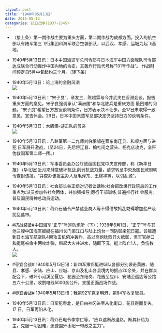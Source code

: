 ```yaml
---
layout: post
title: "1940年05月13日"
date: 2015-05-13
categories: 抗日战争(1937-1945)
---
```


<meta name="referrer" content="no-referrer" />

- （接上条）第一期作战主要为重庆方面，第二期作战为成都方面。投入的航空部队有陆军第三飞行集团和海军联合空袭部队，以武汉、孝感、运城为起飞基地。  

- 1940年5月13日讯：日本中国派遣军总司令部与日本海军中国方面舰队司令部达成联合行动轰炸中国内地的协定，其轰炸行动代号称“101号作战”。 作战时间预定自5月中旬起约三个月。（转下条） 

- 1940年5月13日：论上海的金融风潮 <br/><img src="https://ww3.sinaimg.cn/large/aca367d8jw1es2y5fj40hj211v0hotfr.jpg" />

- 1940年5月13日讯：“宋子良”、章友三、陈超霖与今井武夫在香港会谈，报告 重庆方面的意见。宋子良强调承认“满洲国”和华北驻兵是重庆方面 最困难的问题。“宋子良”希望日方放宽谈判条件，日方表示决不让步。至17日未取得一致意见，宣告休会。29日，日本中国派遣军总部决定仍坚持日方的谈判条件。 

- 1940年5月13日：木版画-游击队的母亲 <br/><img src="https://ww3.sinaimg.cn/large/aca367d8jw1es2wek5283j20f10bvjsx.jpg" />

- 1940年5月13日讯：八路军第一二九师刘伯承部在晋东南辽县、和顺方面与进犯 日军展开激战，（至24日，先后将辽县、榆社间之营头、杨克店攻克，全歼 伪救国军第二师一团。）  

- 1940年5月13日讯：军事委员会办公厅致函国民党中央宣传部，称《新华日报》 (华北版)近月来肆意破坏抗战,削弱抗战力量，请求转呈中央及国民政府明令查封该报，“并查办该报主办人及毛泽东、王稼祥等，以弭乱源”。  

- 1940年5月13日讯：社会部长谷正纲对记者谈话称:社会部改隶行政院后的工作 重点为:派员参加各社会团体，并加强指导;厉行干部训练;普遍推行社 会服务;普及国民精神总动员运动。 

- 1940年5月13日讯：蒋介石通令严禁盐业商人等不得借故捣乱妨碍增加盐产及扰乱盐市。 

- #抗战装备#中国海军“正宁”号巡防炮艇（下）：1938年6月1日，“正宁”号与其他三艘中国海军舰艇在福州长门闽江口与陆上炮台一同防御来犯日寇。该舰遭到日本海军航空队4架攻击机俯冲轰炸，虽以高炮猛烈开火抵御，但军官舱口和艇尾被命中两枚炸弹，燃起大火并进水，随即下沉。艇上阵亡1人，负伤数人。 <br/><img src="https://ww3.sinaimg.cn/large/aca367d8jw1es2e7mtshzj20b4077ab3.jpg" />

- #枣宜会战# 1940年5月13日讯：新四军豫鄂挺进纵队各部分别袭击黄陂、随县、孝感、安陆、应山、应城、京山及礼山各县境内的据点20余处，并在群众配合下，破坏小河溪至夏店、花园至东阳岗、花园至应山、安陆至巡店等公路五六十公里，收割电线5000余公斤，支援正面战场作战。 

- #枣宜会战# 1940年5月13日讯：我第92军克复明港，第84军收复唐县。 

- 1940年5月13日讯：日军犯粤北，是日由神冈进至从化街口，花县得而复失。17 日，日军再陷从化。 

- 1940年5月13日讯：蒋介石电令李宗仁等，“应以遮断敌退路，断其补给为主，克服一切困难，迅速围歼枣阳一带敌之主力”。  

